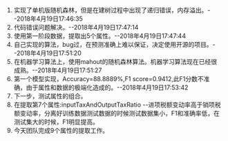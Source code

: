 1. 实现了单机版随机森林，但是在建树过程中出现了递归错误，内存溢出。--2018年4月19日17:46:35
2. 代码错误问题解决。--2018年4月19日17:47:14
3. 使用第一阶段数据，提取出5个属性。--2018年4月19日17:47:44
4. 自己实现的算法，bug过，在预测准确上难以保证，决定使用开源的项目。--2018年4月19日17:51:20
5. 在机器学习算法上，使用mahout的随机森林算法。机器学习算法现在已经很成熟。--2018年4月19日17:51:27
6. 第一个模型实现，Accuracy=88.8889%,F1 score=0.9412,此F1分数不准确，由于属性和数据的极端化造成的。--2018年4月19日17:53:42
7. 下一步，测试属性的组合。
8. 在提取第7个属性:inputTaxAndOutputTaxRatio --进项税额变动率高于销项税额变动率，分离好训练数据测试数据的时候测试数据集小，F1和准确率低，在测试集大的时候，F1明显提高。
9. 今天团队完成9个属性的提取工作。
